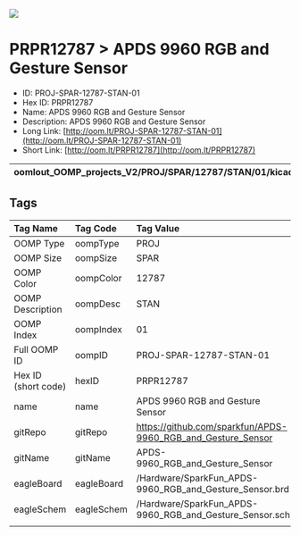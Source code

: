 


  
![][im]
# PRPR12787 > APDS 9960 RGB and Gesture Sensor

- ID: PROJ-SPAR-12787-STAN-01
- Hex ID: PRPR12787
- Name: APDS 9960 RGB and Gesture Sensor
- Description: APDS 9960 RGB and Gesture Sensor
- Long Link: [http://oom.lt/PROJ-SPAR-12787-STAN-01](http://oom.lt/PROJ-SPAR-12787-STAN-01)
- Short Link: [http://oom.lt/PRPR12787](http://oom.lt/PRPR12787)
  

|oomlout_OOMP_projects_V2/PROJ/SPAR/12787/STAN/01/kicadPcb3dFront.png|oomlout_OOMP_projects_V2/PROJ/SPAR/12787/STAN/01/kicadPcb3dBack.png|oomlout_OOMP_projects_V2/PROJ/SPAR/12787/STAN/01/kicadPcb3d.png||
| :---: | :---: | :---: | :---: |

## Tags
  

|Tag Name|Tag Code|Tag Value|
| :--- | :--- | :--- |
|OOMP Type|oompType|PROJ|
|OOMP Size|oompSize|SPAR|
|OOMP Color|oompColor|12787|
|OOMP Description|oompDesc|STAN|
|OOMP Index|oompIndex|01|
|Full OOMP ID|oompID|PROJ-SPAR-12787-STAN-01|
|Hex ID (short code)|hexID|PRPR12787|
|name|name|APDS 9960 RGB and Gesture Sensor|
|gitRepo|gitRepo|https://github.com/sparkfun/APDS-9960_RGB_and_Gesture_Sensor|
|gitName|gitName|APDS-9960_RGB_and_Gesture_Sensor|
|eagleBoard|eagleBoard|/Hardware/SparkFun_APDS-9960_RGB_and_Gesture_Sensor.brd|
|eagleSchem|eagleSchem|/Hardware/SparkFun_APDS-9960_RGB_and_Gesture_Sensor.sch|
||||



[im]: PROJ/SPAR/12787/STAN/01/kicadPcb3d_450.png
